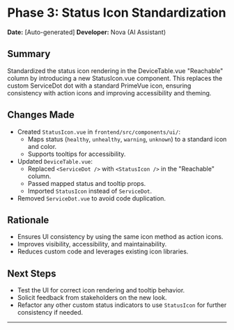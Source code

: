 # Phase 3: Status Icon Standardization

**Date:** [Auto-generated]
**Developer:** Nova (AI Assistant)

## Summary
Standardized the status icon rendering in the DeviceTable.vue "Reachable" column by introducing a new StatusIcon.vue component. This replaces the custom ServiceDot dot with a standard PrimeVue icon, ensuring consistency with action icons and improving accessibility and theming.

## Changes Made
- Created `StatusIcon.vue` in `frontend/src/components/ui/`:
  - Maps status (`healthy`, `unhealthy`, `warning`, `unknown`) to a standard icon and color.
  - Supports tooltips for accessibility.
- Updated `DeviceTable.vue`:
  - Replaced `<ServiceDot />` with `<StatusIcon />` in the "Reachable" column.
  - Passed mapped status and tooltip props.
  - Imported `StatusIcon` instead of `ServiceDot`.
- Removed `ServiceDot.vue` to avoid code duplication.

## Rationale
- Ensures UI consistency by using the same icon method as action icons.
- Improves visibility, accessibility, and maintainability.
- Reduces custom code and leverages existing icon libraries.

## Next Steps
- Test the UI for correct icon rendering and tooltip behavior.
- Solicit feedback from stakeholders on the new look.
- Refactor any other custom status indicators to use `StatusIcon` for further consistency if needed.

--- 